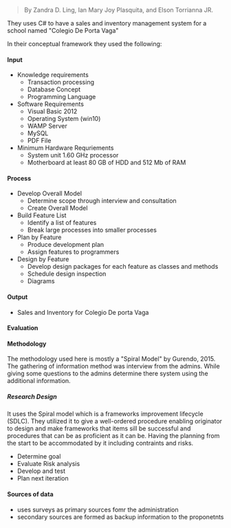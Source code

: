 > By Zandra D. Ling, Ian Mary Joy Plasquita, and Elson Torrianna JR.

They uses C# to have a sales and inventory management system for a school named "Colegio De Porta Vaga"

In their conceptual framework they used the following:

#### Input
-   Knowledge requirements
    -   Transaction processing
    -   Database Concept
    -   Programming Language
-   Software Requirements
    -   Visual Basic 2012
    -   Operating System (win10)
    -   WAMP Server
    -   MySQL
    -   PDF File
-   Minimum Hardware Requriements
    -   System unit 1.60 GHz processor
    -   Motherboard at least 80 GB of HDD and 512 Mb of RAM

#### Process
-   Develop Overall Model
    -   Determine scope through interview and consultation
    -   Create Overall Model
-   Build Feature List
    -   Identify a list of features
    -   Break large processes into smaller processes
-   Plan by Feature
    -   Produce development plan
    -   Assign features to programmers
-   Design by Feature
    -   Develop design packages for each feature as classes and methods
    -   Schedule design inspection
    -   Diagrams

#### Output

-   Sales and Inventory for Colegio De porta Vaga

#### Evaluation

#### Methodology
The methodology used here is mostly a "Spiral Model" by Gurendo, 2015. The gathering of information method was interview from the admins. While giving some questions to the admins determine there system using the additional information.

##### Research Design
It uses the Spiral model which is a frameworks improvement lifecycle (SDLC). They utilized it to give a well-ordered procedure enabling originator to design and make frameworks that items sill be successful and procedures that can be as proficient as it can be. Having the planning from the start to be accommodated by it including contraints and risks.

-   Determine goal
-   Evaluate Risk analysis
-   Develop and test
-   Plan next iteration

#### Sources of data
-   uses surveys as primary sources fomr the administration
-   secondary sources are formed as backup information to the proponetnts